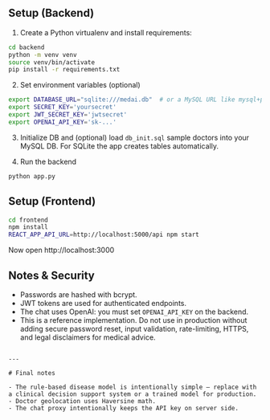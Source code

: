 ## Setup (Backend)

1. Create a Python virtualenv and install requirements:

```bash
cd backend
python -m venv venv
source venv/bin/activate
pip install -r requirements.txt
```

2. Set environment variables (optional)

```bash
export DATABASE_URL="sqlite:///medai.db"  # or a MySQL URL like mysql+pymysql://user:pass@host/db
export SECRET_KEY='yoursecret'
export JWT_SECRET_KEY='jwtsecret'
export OPENAI_API_KEY='sk-...'
```

3. Initialize DB and (optional) load `db_init.sql` sample doctors into your MySQL DB. For SQLite the app creates tables automatically.

4. Run the backend

```bash
python app.py
```

## Setup (Frontend)

```bash
cd frontend
npm install
REACT_APP_API_URL=http://localhost:5000/api npm start
```

Now open http://localhost:3000

## Notes & Security
- Passwords are hashed with bcrypt.
- JWT tokens are used for authenticated endpoints.
- The chat uses OpenAI: you must set `OPENAI_API_KEY` on the backend.
- This is a reference implementation. Do not use in production without adding secure password reset, input validation, rate-limiting, HTTPS, and legal disclaimers for medical advice.
```

---

# Final notes

- The rule-based disease model is intentionally simple — replace with a clinical decision support system or a trained model for production.
- Doctor geolocation uses Haversine math.
- The chat proxy intentionally keeps the API key on server side.